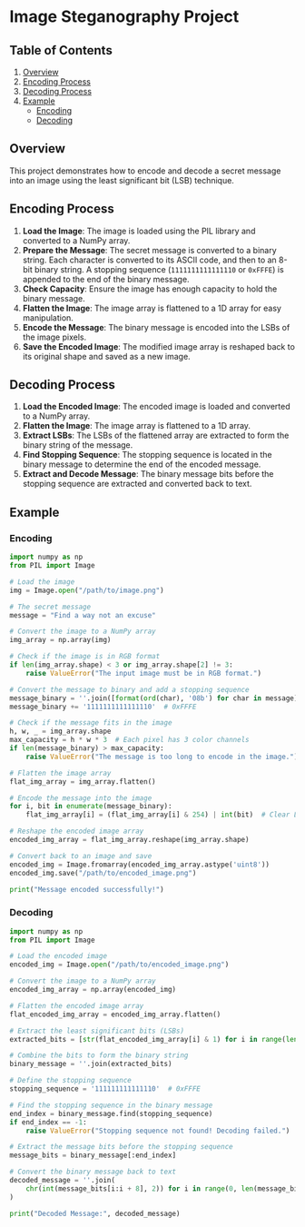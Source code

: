 # Image Steganography Project

## Table of Contents
1. [Overview](#overview)
2. [Encoding Process](#encoding-process)
3. [Decoding Process](#decoding-process)
4. [Example](#example)
   - [Encoding](#encoding)
   - [Decoding](#decoding)

## Overview
This project demonstrates how to encode and decode a secret message into an image using the least significant bit (LSB) technique.

## Encoding Process
1. **Load the Image**: The image is loaded using the PIL library and converted to a NumPy array.
2. **Prepare the Message**: The secret message is converted to a binary string. Each character is converted to its ASCII code, and then to an 8-bit binary string. A stopping sequence (`1111111111111110` or `0xFFFE`) is appended to the end of the binary message.
3. **Check Capacity**: Ensure the image has enough capacity to hold the binary message.
4. **Flatten the Image**: The image array is flattened to a 1D array for easy manipulation.
5. **Encode the Message**: The binary message is encoded into the LSBs of the image pixels.
6. **Save the Encoded Image**: The modified image array is reshaped back to its original shape and saved as a new image.

## Decoding Process
1. **Load the Encoded Image**: The encoded image is loaded and converted to a NumPy array.
2. **Flatten the Image**: The image array is flattened to a 1D array.
3. **Extract LSBs**: The LSBs of the flattened array are extracted to form the binary string of the message.
4. **Find Stopping Sequence**: The stopping sequence is located in the binary message to determine the end of the encoded message.
5. **Extract and Decode Message**: The binary message bits before the stopping sequence are extracted and converted back to text.

## Example
### Encoding
```python
import numpy as np
from PIL import Image

# Load the image
img = Image.open("/path/to/image.png")

# The secret message
message = "Find a way not an excuse"

# Convert the image to a NumPy array
img_array = np.array(img)

# Check if the image is in RGB format
if len(img_array.shape) < 3 or img_array.shape[2] != 3:
    raise ValueError("The input image must be in RGB format.")

# Convert the message to binary and add a stopping sequence
message_binary = ''.join([format(ord(char), '08b') for char in message])
message_binary += '1111111111111110'  # 0xFFFE

# Check if the message fits in the image
h, w, _ = img_array.shape
max_capacity = h * w * 3  # Each pixel has 3 color channels
if len(message_binary) > max_capacity:
    raise ValueError("The message is too long to encode in the image.")

# Flatten the image array
flat_img_array = img_array.flatten()

# Encode the message into the image
for i, bit in enumerate(message_binary):
    flat_img_array[i] = (flat_img_array[i] & 254) | int(bit)  # Clear LSB and set to message bit

# Reshape the encoded image array
encoded_img_array = flat_img_array.reshape(img_array.shape)

# Convert back to an image and save
encoded_img = Image.fromarray(encoded_img_array.astype('uint8'))
encoded_img.save("/path/to/encoded_image.png")

print("Message encoded successfully!")
```

### Decoding
```python
import numpy as np
from PIL import Image

# Load the encoded image
encoded_img = Image.open("/path/to/encoded_image.png")

# Convert the image to a NumPy array
encoded_img_array = np.array(encoded_img)

# Flatten the encoded image array
flat_encoded_img_array = encoded_img_array.flatten()

# Extract the least significant bits (LSBs)
extracted_bits = [str(flat_encoded_img_array[i] & 1) for i in range(len(flat_encoded_img_array))]

# Combine the bits to form the binary string
binary_message = ''.join(extracted_bits)

# Define the stopping sequence
stopping_sequence = '111111111111110'  # 0xFFFE

# Find the stopping sequence in the binary message
end_index = binary_message.find(stopping_sequence)
if end_index == -1:
    raise ValueError("Stopping sequence not found! Decoding failed.")

# Extract the message bits before the stopping sequence
message_bits = binary_message[:end_index]

# Convert the binary message back to text
decoded_message = ''.join(
    chr(int(message_bits[i:i + 8], 2)) for i in range(0, len(message_bits), 8)
)

print("Decoded Message:", decoded_message)
